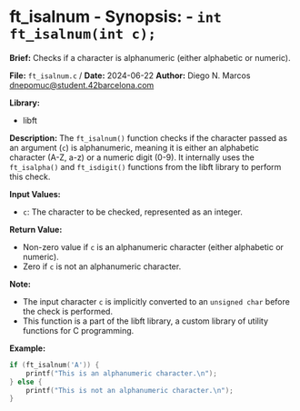 # ft_isalnum - **Synopsis:** - `int ft_isalnum(int c);`

**Brief:**
Checks if a character is alphanumeric (either alphabetic or numeric).

**File:** `ft_isalnum.c` / **Date:** 2024-06-22
**Author:** Diego N. Marcos <dnepomuc@student.42barcelona.com>

**Library:**
* libft

**Description:**
The `ft_isalnum()` function checks if the character passed as an argument (`c`) is alphanumeric, meaning it is either an alphabetic character (A-Z, a-z) or a numeric digit (0-9). It internally uses the `ft_isalpha()` and `ft_isdigit()` functions from the libft library to perform this check.

**Input Values:**
* `c`: The character to be checked, represented as an integer.

**Return Value:**
* Non-zero value if `c` is an alphanumeric character (either alphabetic or numeric).
* Zero if `c` is not an alphanumeric character.

**Note:**
- The input character `c` is implicitly converted to an `unsigned char` before the check is performed.
- This function is a part of the libft library, a custom library of utility functions for C programming.

**Example:**
```c
if (ft_isalnum('A')) {
    printf("This is an alphanumeric character.\n");
} else {
    printf("This is not an alphanumeric character.\n");
}
```